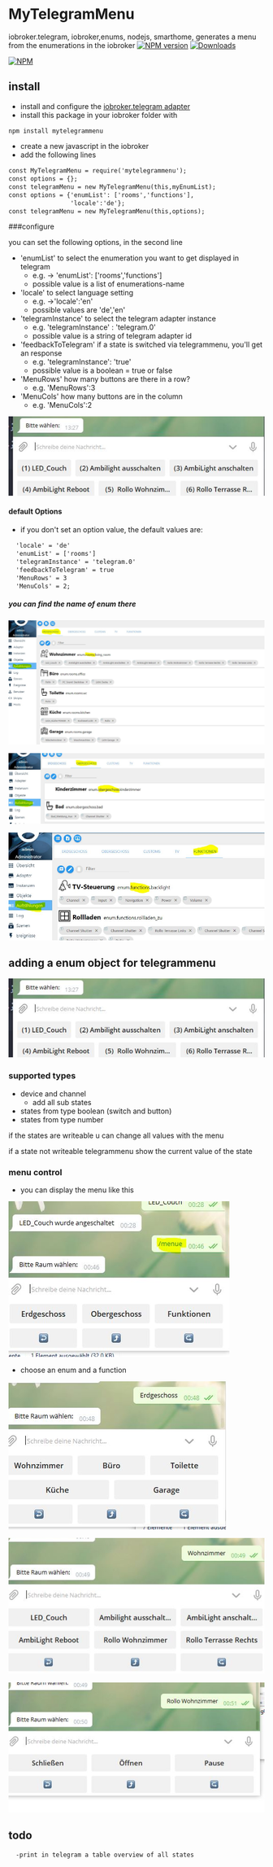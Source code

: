 # MyTelegramMenu
iobroker.telegram, iobroker,enums, nodejs, smarthome, generates a menu from the enumerations in the iobroker
[![NPM version](http://img.shields.io/npm/v/mytelegrammenu.svg)](https://www.npmjs.com/package/mytelegrammenu)
[![Downloads](https://img.shields.io/npm/dm/mytelegrammenu.svg)](https://www.npmjs.com/package/mytelegrammenu)


[![NPM](https://nodei.co/npm/mytelegrammenu.png?downloads=true)](https://nodei.co/npm/mytelegrammenu/)

## install
 - install and configure the [iobroker.telegram adapter](https://github.com/ioBroker/ioBroker.telegram)
 - install this package in your iobroker folder with
```
npm install mytelegrammenu
```
 - create a new javascript in the iobroker
 - add the following lines
```
const MyTelegramMenu = require('mytelegrammenu');
const options = {};
const telegramMenu = new MyTelegramMenu(this,myEnumList);                                    
const options = {'enumList': ['rooms','functions'],                                  
                 'locale':'de'};
const telegramMenu = new MyTelegramMenu(this,options);
```
###configure

you can set the following options, in the second line
  - 'enumList' to select the enumeration you want to get displayed in telegram
    - e.g. -> 'enumList': ['rooms','functions']
    - possible value is a list of enumerations-name
  - 'locale' to select language setting
    - e.g. ->'locale':'en'
    - possible values are 'de','en'
  - 'telegramInstance' to select the telegram adapter instance
    - e.g. 'telegramInstance' : 'telegram.0'
    - possible value is a string of telegram adapter id
  - 'feedbackToTelegram' if a state is switched via telegrammenu, you'll get an response
    - e.g. 'telegramInstance': 'true'
    - possible value is a boolean = true or false
  - 'MenuRows' how many buttons are there in a row?
    - e.g.  'MenuRows':3
  - 'MenuCols' how many buttons are in the column
    - e.g. 'MenuCols':2

![enums name2](https://github.com/Nahasapeemapetilon/MyTelegramMenu/blob/master/img/img008.JPG?raw=true)

#### default Options
  - if you don't set an option value, the default values are:
```
  'locale' = 'de'
  'enumList' = ['rooms']
  'telegramInstance' = 'telegram.0'
  'feedbackToTelegram' = true
  'MenuRows' = 3
  'MenuCols' = 2;
```

##### you can find the name of enum there

![enums name](https://github.com/Nahasapeemapetilon/MyTelegramMenu/blob/master/img/img001.JPG?raw=true)

![enums name2](https://github.com/Nahasapeemapetilon/MyTelegramMenu/blob/master/img/img002.JPG?raw=true)

![enums name2](https://github.com/Nahasapeemapetilon/MyTelegramMenu/blob/master/img/img003.JPG?raw=true)

## adding a enum object for telegrammenu

![enums name2](https://github.com/Nahasapeemapetilon/MyTelegramMenu/blob/master/img/img008.JPG?raw=true)

### supported types
- device and channel
  - add all sub states
- states from type boolean (switch and button)
- states from type number

if the states are writeable u can change all values with the menu

if a state not writeable telegrammenu show the current value of the state

### menu control

- you can display the menu like this

![you can display the menu like this](https://github.com/Nahasapeemapetilon/MyTelegramMenu/blob/master/img/img004.JPG?raw=true)

- choose an enum and a function


![choose an enum and a function](https://github.com/Nahasapeemapetilon/MyTelegramMenu/blob/master/img/img005.JPG?raw=true)



![...](https://github.com/Nahasapeemapetilon/MyTelegramMenu/blob/master/img/img006.JPG?raw=true)



![control the states](https://github.com/Nahasapeemapetilon/MyTelegramMenu/blob/master/img/img007.JPG?raw=true)


## todo
```
  -print in telegram a table overview of all states
```
